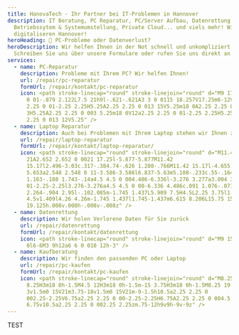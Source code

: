 ```yaml
---
title: HanovaTech - Ihr Partner bei IT-Problemen in Hannover
description: IT Beratung, PC Reparatur, PC/Server Aufbau, Datenrettung,
  Betriebssytem & Systemumstellung, Private Cloud... und viels mehr! Wir
  digitaliseren Hannover!
heroHeading: 🚨 PC-Probleme oder Datenverlust?
heroDescription: Wir helfen Ihnen in der Not schnell und unkompliziert weiter!
  Schreiben Sie uns über unsere Formulare oder rufen Sie uns direkt an.
services:
  - name: PC-Reparatur
    description: Probleme mit Ihrem PC? Wir helfen Ihnen!
    url: /repair/pc-reparatur
    formUrl: /repair/kontakt/pc-reparatur
    icon: <path stroke-linecap="round" stroke-linejoin="round" d="M9 17.25v1.007a3 3
      0 01-.879 2.122L7.5 21h9l-.621-.621A3 3 0 0115 18.257V17.25m6-12V15a2.25
      2.25 0 01-2.25 2.25H5.25A2.25 2.25 0 013 15V5.25m18 0A2.25 2.25 0 0018.75
      3H5.25A2.25 2.25 0 003 5.25m18 0V12a2.25 2.25 0 01-2.25 2.25H5.25A2.25
      2.25 0 013 12V5.25" />
  - name: Laptop Reparatur
    description: Auch bei Problemen mit Ihrem Laptop stehen wir Ihnen zur Seite
    url: /repair/laptop-reparatur
    formUrl: /repair/kontakt/laptop-reparatur/
    icon: <path stroke-linecap="round" stroke-linejoin="round" d="M11.42 15.17L17.25
      21A2.652 2.652 0 0021 17.25l-5.877-5.877M11.42
      15.17l2.496-3.03c.317-.384.74-.626 1.208-.766M11.42 15.17l-4.655
      5.653a2.548 2.548 0 11-3.586-3.586l6.837-5.63m5.108-.233c.55-.164
      1.163-.188 1.743-.14a4.5 4.5 0 004.486-6.336l-3.276 3.277a3.004 3.004 0
      01-2.25-2.25l3.276-3.276a4.5 4.5 0 00-6.336 4.486c.091 1.076-.071
      2.264-.904 2.95l-.102.085m-1.745 1.437L5.909 7.5H4.5L2.25 3.75l1.5-1.5L7.5
      4.5v1.409l4.26 4.26m-1.745 1.437l1.745-1.437m6.615 8.206L15.75 15.75M4.867
      19.125h.008v.008h-.008v-.008z" />
  - name: Datenrettung
    description: Wir holen Verlorene Daten für Sie zurück
    url: /repair/datenrettung
    formUrl: /repair/kontakt/datenrettung
    icon: <path stroke-linecap="round" stroke-linejoin="round" d="M9 15L3 9m0
      0l6-6M3 9h12a6 6 0 010 12h-3" />
  - name: Kaufberatung
    description: Wir finden den passenden PC oder Laptop
    url: /repair/pc-kaufen
    formUrl: /repair/kontakt/pc-kaufen
    icon: <path stroke-linecap="round" stroke-linejoin="round" d="M8.25 3v1.5M4.5
      8.25H3m18 0h-1.5M4.5 12H3m18 0h-1.5m-15 3.75H3m18 0h-1.5M8.25 19.5V21M12
      3v1.5m0 15V21m3.75-18v1.5m0 15V21m-9-1.5h10.5a2.25 2.25 0
      002.25-2.25V6.75a2.25 2.25 0 00-2.25-2.25H6.75A2.25 2.25 0 004.5
      6.75v10.5a2.25 2.25 0 002.25 2.25zm.75-12h9v9h-9v-9z" />
---
```

T﻿EST